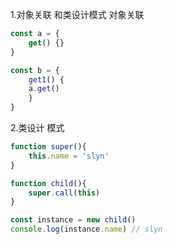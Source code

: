 1.对象关联 和类设计模式
对象关联
```javascript
const a = {
	get() {}
}

const b = {
	get1() {
	a.get()
	}
}
```

2.类设计 模式
```javascript
function super(){
	this.name = 'slyn'
}

function child(){
	super.call(this)
}

const instance = new child()
console.log(instance.name) // slyn

```